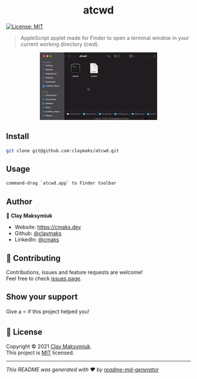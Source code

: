 <h1 align="center">atcwd</h1>
<p>
  <a href="https://github.com/claymaks/atcwd/blob/main/LICENSE" target="_blank">
    <img alt="License: MIT" src="https://img.shields.io/badge/License-MIT-yellow.svg" />
  </a>
</p>

> AppleScript applet made for Finder to open a terminal window in your current working directory (cwd).

<p align="center">
  <img src="demo.gif" />
</p>

## Install

```sh
git clone git@github.com:claymaks/atcwd.git
```

## Usage

```sh
command-drag `atcwd.app` to Finder toolbar
```

## Author

👤 **Clay Maksymiuk**

* Website: https://cmaks.dev
* Github: [@claymaks](https://github.com/claymaks)
* LinkedIn: [@cmaks](https://linkedin.com/in/cmaks)

## 🤝 Contributing

Contributions, issues and feature requests are welcome!<br />Feel free to check [issues page](https://github.com/claymaks/atcwd/issues).

## Show your support

Give a ⭐️ if this project helped you!

## 📝 License

Copyright © 2021 [Clay Maksymiuk](https://github.com/claymaks).<br />
This project is [MIT](https://github.com/claymaks/atcwd/blob/main/LICENSE) licensed.

***
_This README was generated with ❤️ by [readme-md-generator](https://github.com/kefranabg/readme-md-generator)_
